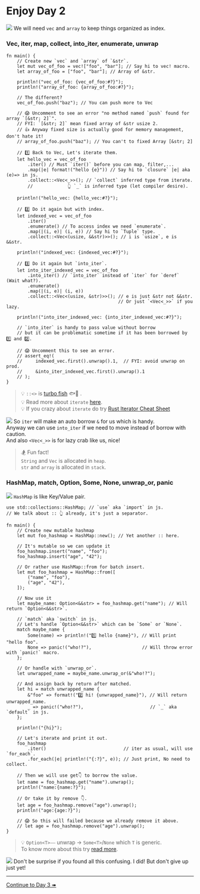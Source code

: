 # Enjoy Day 2

![](/assets/kat.png) We will need `vec` and `array` to keep things organized as index.

### Vec, iter, map, collect, into_iter, enumerate, unwrap

```rust,editable
fn main() {
    // Create new `vec` and `array` of `&str`.
    let mut vec_of_foo = vec!["foo", "bar"]; // Say hi to vec! macro.
    let array_of_foo = ["foo", "bar"]; // Array of &str.

    println!("vec_of_foo: {vec_of_foo:#?}");
    println!("array_of_foo: {array_of_foo:#?}");

    // The different?
    vec_of_foo.push("baz"); // You can push more to Vec

    // 😱 Uncomment to see an error "no method named `push` found for array `[&str; 2]`".
    // FYI: `[&str; 2]` mean fixed array of &str usize 2.
    // 👍 Anyway fixed size is actually good for memory management, don't hate it!
    // array_of_foo.push("baz"); // You can't to fixed Array [&str; 2]

    // 1️⃣ Back to Vec, Let's iterate them.
    let hello_vec = vec_of_foo
        .iter() // Must `iter()` before you can map, filter,...
        .map(|e| format!("hello {e}")) // Say hi to `closure` |e| aka (e)=> in js.
        .collect::<Vec<_>>(); // `collect` inferred type from iterate.
        //             👆 `_` is inferred type (let compiler desire).

    println!("hello_vec: {hello_vec:#?}");

    // 2️⃣ Do it again but with index.
    let indexed_vec = vec_of_foo
        .iter()
        .enumerate() // To access index we need `enumerate`.
        .map(|(i, e)| (i, e)) // Say hi to `Tuple` type.
        .collect::<Vec<(usize, &&str)>>(); // i is `usize`, e is &&str.

    println!("indexed_vec: {indexed_vec:#?}");

    // 3️⃣ Do it again but `into_iter`.
    let into_iter_indexed_vec = vec_of_foo
        .into_iter() // `into_iter` instead of `iter` for `deref` (Wait what?).
        .enumerate()
        .map(|(i, e)| (i, e))
        .collect::<Vec<(usize, &str)>>(); // e is just &str not &&str.
                                          // Or just `<Vec<_>>` if you lazy.

    println!("into_iter_indexed_vec: {into_iter_indexed_vec:#?}");

    // `into_iter` is handy to pass value without borrow
    // but it can be problematic sometime if it has been borrowed by 1️⃣ and 2️⃣.

    // 😱 Uncomment this to see an error.
    // assert_eq!(
    //     indexed_vec.first().unwrap().1,  // FYI: avoid unwrap on prod.
    //     &into_iter_indexed_vec.first().unwrap().1
    // );
}
```

> 💡 `::<>` is [turbo fish](https://turbo.fish/) <span style="transform: scaleX(-1);"><span>🐟💨</span></span> .  
> 💡 Read more about `iterate` [here](https://doc.rust-lang.org/rust-by-example/trait/iter.html).  
> 💡 If you crazy about `iterate` do try [Rust Iterator Cheat Sheet](https://danielkeep.github.io/itercheat_baked.html)

![](/assets/duck.png) So `iter` will make an auto borrow `&` for us which is handy.  
Anyway we can use `into_iter` if we need to move instead of borrow with caution.  
And also `<Vec<_>>` is for lazy crab like us, nice!

> 🏂 Fun fact!  
> `String` and `Vec` is allocated in `heap`.  
> `str` and `array` is allocated in `stack`.

### HashMap, match, Option, Some, None, unwrap_or, panic

![](/assets/kat.png) `HashMap` is like Key/Value pair.

```rust,editable
use std::collections::HashMap; // `use` aka `import` in js.
// We talk about :: 👆 already, it's just a separator.

fn main() {
    // Create new mutable hashmap
    let mut foo_hashmap = HashMap::new(); // Yet another :: here.

    // It's mutable so we can update it
    foo_hashmap.insert("name", "foo");
    foo_hashmap.insert("age", "42");

    // Or rather use HashMap::from for batch insert.
    let mut foo_hashmap = HashMap::from([
        ("name", "foo"),
        ("age", "42"),
    ]);

    // Now use it
    let maybe_name: Option<&&str> = foo_hashmap.get("name"); // Will return `Option<&&str>`.

    // `match` aka `switch` in js.
    // Let's handle `Option<&&str>` which can be `Some` or `None`.
    match maybe_name {
        Some(name) => println!("1️⃣ hello {name}"), // Will print "hello foo".
        None => panic!("who!?"),                   // Will throw error with `panic!` macro.
    };

    // Or handle with `unwrap_or`.
    let unwrapped_name = maybe_name.unwrap_or(&"who!?");

    // And assign back by return after matched.
    let hi = match unwrapped_name {
        &"foo" => format!("2️⃣ hi! {unwrapped_name}"), // Will return unwrapped_name.
        _ => panic!("who!?"),                         // `_` aka `default` in js.
    };

    println!("{hi}");

    // Let's iterate and print it out.
    foo_hashmap
        .iter()                             // iter as usual, will use `for_each`.
        .for_each(|e| println!("{:?}", e)); // Just print, No need to collect.

    // Then we will use get👇 to borrow the value.
    let name = foo_hashmap.get("name").unwrap();
    println!("name:{name:?}");

    // Or take it by remove 👇.
    let age = foo_hashmap.remove("age").unwrap();
    println!("age:{age:?}");

    // 😱 So this will failed because we already remove it above.
    // let age = foo_hashmap.remove("age").unwrap();
}
```

> 💡 `Option<T>`⎯⎯ unwrap → `Some<T>`/`None` which `T` is generic.  
> To know more about this try [read more](https://doc.rust-lang.org/rust-by-example/error/option_unwrap.html).

![](/assets/duck.png) Don't be surprise if you found all this confusing. I did! But don't give up just yet!

---

[Continue to Day 3 ➠](./enjoy3.md)
